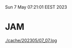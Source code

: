 Sun  7 May 07:21:01 EEST 2023
# JAM
<a href='./cache/202305/07_07.log'>./cache/202305/07_07.log</a>
